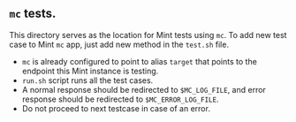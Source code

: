 ## `mc` tests.
This directory serves as the location for Mint tests using `mc`. To add new test case to Mint `mc` app, just add new method in the `test.sh` file.

- `mc` is already configured to point to alias `target` that points to the endpoint this Mint instance is testing.
- `run.sh` script runs all the test cases. 
- A normal response should be redirected to `$MC_LOG_FILE`, and error response should be redirected to `$MC_ERROR_LOG_FILE`.
- Do not proceed to next testcase in case of an error. 

